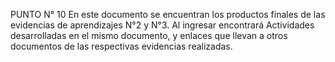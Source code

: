 PUNTO N° 10
En este documento se encuentran los productos finales de las evidencias de aprendizajes N°2 y N°3. Al ingresar encontrará Actividades desarrolladas en el mismo documento, y enlaces que llevan a otros documentos de las respectivas evidencias realizadas.
